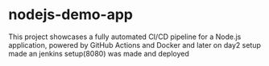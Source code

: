 # nodejs-demo-app
This project showcases a fully automated CI/CD pipeline for a  Node.js application, powered by GitHub Actions and Docker and later on day2 setup made an jenkins setup(8080) was made and deployed
